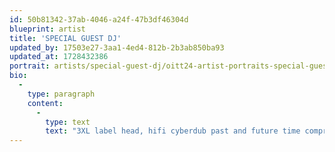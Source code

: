 ```yaml
---
id: 50b81342-37ab-4046-a24f-47b3df46304d
blueprint: artist
title: 'SPECIAL GUEST DJ'
updated_by: 17503e27-3aa1-4ed4-812b-2b3ab850ba93
updated_at: 1728432386
portrait: artists/special-guest-dj/oitt24-artist-portraits-special-guest-dj.jpeg
bio:
  -
    type: paragraph
    content:
      -
        type: text
        text: "3XL label head, hifi cyberdub past and future time compression, bass cowboy if you know you know, if you don't you'll find out ;p"
---
```

